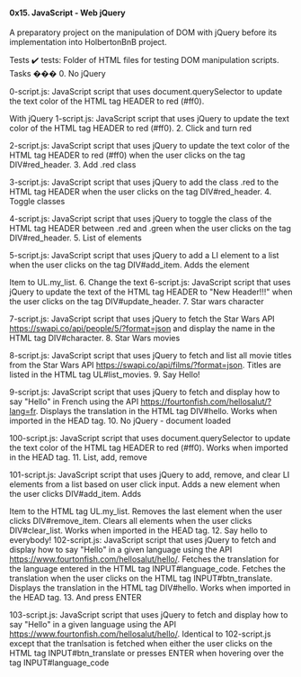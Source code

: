 #### 0x15. JavaScript - Web jQuery
 A preparatory project on the manipulation of DOM with jQuery before its implementation into HolbertonBnB project.

Tests ✔️ tests: Folder of HTML files for testing DOM manipulation scripts. Tasks ��� 0. No jQuery

0-script.js: JavaScript script that uses document.querySelector to update the text color of the HTML tag HEADER to red (#ff0).

With jQuery
1-script.js: JavaScript script that uses jQuery to update the text color of the HTML tag HEADER to red (#ff0). 2. Click and turn red

2-script.js: JavaScript script that uses jQuery to update the text color of the HTML tag HEADER to red (#ff0) when the user clicks on the tag DIV#red_header. 3. Add .red class

3-script.js: JavaScript script that uses jQuery to add the class .red to the HTML tag HEADER when the user clicks on the tag DIV#red_header. 4. Toggle classes

4-script.js: JavaScript script that uses jQuery to toggle the class of the HTML tag HEADER between .red and .green when the user clicks on the tag DIV#red_header. 5. List of elements

5-script.js: JavaScript script that uses jQuery to add a LI element to a list when the user clicks on the tag DIV#add_item. Adds the element

Item
to UL.my_list. 6. Change the text
6-script.js: JavaScript script that uses jQuery to update the text of the HTML tag HEADER to "New Header!!!" when the user clicks on the tag DIV#update_header. 7. Star wars character

7-script.js: JavaScript script that uses jQuery to fetch the Star Wars API https://swapi.co/api/people/5/?format=json and display the name in the HTML tag DIV#character. 8. Star Wars movies

8-script.js: JavaScript script that uses jQuery to fetch and list all movie titles from the Star Wars API https://swapi.co/api/films/?format=json. Titles are listed in the HTML tag UL#list_movies. 9. Say Hello!

9-script.js: JavaScript script that uses jQuery to fetch and display how to say "Hello" in French using the API https://fourtonfish.com/hellosalut/?lang=fr. Displays the translation in the HTML tag DIV#hello. Works when imported in the HEAD tag. 10. No jQuery - document loaded

100-script.js: JavaScript script that uses document.querySelector to update the text color of the HTML tag HEADER to red (#ff0). Works when imported in the HEAD tag. 11. List, add, remove

101-script.js: JavaScript script that uses jQuery to add, remove, and clear LI elements from a list based on user click input. Adds a new element when the user clicks DIV#add_item. Adds

Item
to the HTML tag UL.my_list. Removes the last element when the user clicks DIV#remove_item. Clears all elements when the user clicks DIV#clear_list. Works when imported in the HEAD tag. 12. Say hello to everybody!
102-script.js: JavaScript script that uses jQuery to fetch and display how to say "Hello" in a given language using the API https://www.fourtonfish.com/hellosalut/hello/. Fetches the translation for the language entered in the HTML tag INPUT#language_code. Fetches the translation when the user clicks on the HTML tag INPUT#btn_translate. Displays the translation in the HTML tag DIV#hello. Works when imported in the HEAD tag. 13. And press ENTER

103-script.js: JavaScript script that uses jQuery to fetch and display how to say "Hello" in a given language using the API https://www.fourtonfish.com/hellosalut/hello/. Identical to 102-script.js except that the tranlsation is fetched when either the user clicks on the HTML tag INPUT#btn_translate or presses ENTER when hovering over the tag INPUT#language_code
